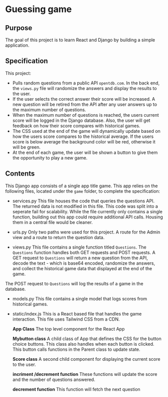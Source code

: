 # Guessing game

## Purpose
The goal of this project is to learn React and Django by building a simple application.

## Specification
This project:

- Pulls random questions from a public API `opentdb.com`. In the back end, the `views.py` file will randomize the answers and display the results to the user.
- If the user selects the correct answer their score will be increased. A new question will be retired from the API after any user answers up to the maximum number of questions.
- When the maximum number of questions is reached, the users current score will be logged in the Django database. Also, the user will get feedback on how their score compares with historical games.
- The CSS used at the end of the game will dynamically update based on how the users score compares to the historical average. If the users score is below average the background color will be red, otherwise it will be green.
- At the end of each game, the user will be shown a button to give them the opportunity to play a new game.
 
## Contents
This Django app consists of a single app title game. This app relies on the following files, located under the `game` folder,  to complete the specification:
- services.py
 This file houses the code that queries the questions API. The returned data is not modified in this file. This code was split into a seperate fail for scalability. While the file currently only contains a single function, building out this app could require additional API calls. Housing them in a central file would be cleaner.
 
- urls.py
 Only two paths were used for this project. A route for the Admin view and a route to return the question data.
 
- views.py
 This file contains a single function titled `Questions`. The `Questions` function handles both GET requests and POST requests.
  A GET request to `Questions` will return a new question from the API, decode the text - which is base64 encoded, randomize the answers, and collect the historical game data that displayed at the end of the game.
 
 The POST request to `Questions` will log the results of a game in the database.
 
- models.py
 This file contains a single model that logs scores from historical games. 
 
- static/index.js
 This is a React based file that handles the game interaction.  This file uses Tailwind CSS from a CDN.
 
   **App Class**
   The top level component for the React App
 
   **Mybutton class**
   A child class of App that defines the CSS for the button choice buttons. This class also handles when each button is clicked. This button calls functions in the Parent class to update state.
 
   **Score class**
   A second child component for displaying the current score to the user.
 
   **incriment /decrement function**
   These functions will update the score and the number of questions answered.
 
   **decrement function**
   This function will fetch the next question

